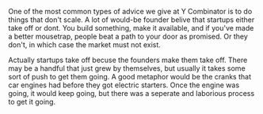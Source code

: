 
One of the most common types of advice we give at Y Combinator
is to do things that don't scale. A lot of would-be founder 
belive that startups either take off or dont. You build something, make it available, and if you've made a better mousetrap,
people beat a path to your door as promised. Or they don't, in 
which case the market must not exist.

Actually startups take off becuse the founders make them take off. There may be a handful that just grew by themselves, but
usually it takes some sort of push to get them going. A good
metaphor would be the cranks that car engines had before they got electric starters. Once the engine was going, it would keep going, but there was a seperate and laborious process to get it going.

